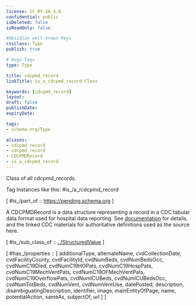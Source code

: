 ```yaml
---
license: CC BY-SA 4.0
confidential: public
isDeleted: false
isReadOnly: false

#Obsidian well-known Keys
cssclass: Type
publish: true

# Hugo Tags
type: Type

title: cdcpmd_record
linkTitle: is_a_cdcpmd_record Class

keywords: [cdcpmd_record]
layout: 
draft: false
publishDate:
expiryDate: 

tags:
- schema.org/Type

aliases:
- cdcpmd-record
- cdcpmd_record
- CDCPMDRecord
- is_a_cdcpmd_record
---
```


Class of all cdcpmd_records.

Tag Instances like this: 
#is_/a_/cdcpmd_record

[ #is_/part_of :: https://pending.schema.org ]

A CDCPMDRecord is a data structure representing a record in a CDC tabular data format
      used for hospital data reporting. See <a href="/docs/cdc-covid.html">documentation</a> for details, and the linked CDC materials for authoritative
      definitions used as the source here.

[ #is_/sub_class_of :: [../StructuredValue](../StructuredValue) ]

[ #has_/properties :: [ additionalType, alternateName, cvdCollectionDate, cvdFacilityCounty, cvdFacilityId, cvdNumBeds, cvdNumBedsOcc, cvdNumC19Died, cvdNumC19HOPats, cvdNumC19HospPats, cvdNumC19MechVentPats, cvdNumC19OFMechVentPats, cvdNumC19OverflowPats, cvdNumICUBeds, cvdNumICUBedsOcc, cvdNumTotBeds, cvdNumVent, cvdNumVentUse, datePosted, description, disambiguatingDescription, identifier, image, mainEntityOfPage, name, potentialAction, sameAs, subjectOf, url ] ]




